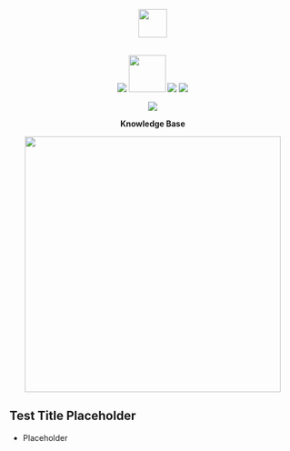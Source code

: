 <p align="center">
  <img src="https://i.imgur.com/vZaCl0Z.png" width="50">
  
<br>
<br>
  
<p align="center">
  <img src="https://img.shields.io/docker/v/slatedocs/slate?sort=semver">
  <img src="https://img.shields.io/badge/mysql-%2300f.svg?style=for-the-badge&logo=mysql&logoColor=white" width="65" >
  <img src="https://img.shields.io/badge/react-%2320232a.svg?style=for-the-badge&logo=react&logoColor=%2361DAFB" width="" >
  <img src="https://img.shields.io/badge/python-3670A0?style=for-the-badge&logo=python&logoColor=ffdd54" width="" >
</p>

<p align="center">
  <img src="https://i.imgur.com/qtHzLj1.png" width="">
</p>

<p align="center"><b> Knowledge Base </b></p>

<p align="center">
  <img src="https://i.imgur.com/EBSeQGz.png" width=450>
</p>


Test Title Placeholder
---------------------------------

* Placeholder




